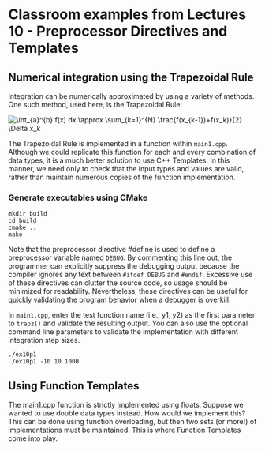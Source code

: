 # Classroom examples from Lectures 10 - Preprocessor Directives and Templates

## Numerical integration using the Trapezoidal Rule
Integration can be numerically approximated by using a variety of methods.  One such method, used here, is the Trapezoidal Rule:

<img src="https://latex.codecogs.com/gif.latex?\int_{a}^{b}&space;f(x)&space;dx&space;\approx&space;\sum_{k=1}^{N}&space;\frac{f(x_{k-1})&plus;f(x_k)}{2}&space;\Delta&space;x_k" title="\int_{a}^{b} f(x) dx \approx \sum_{k=1}^{N} \frac{f(x_{k-1})+f(x_k)}{2} \Delta x_k" />

The Trapezoidal Rule is implemented in a function within `main1.cpp`.  Although we could replicate this function for each and every combination of data types, it is a much better solution to use C++ Templates.  In this manner, we need only to check that the input types and values are valid, rather than maintain numerous copies of the function implementation.

### Generate executables using CMake
```
mkdir build
cd build
cmake ..
make
``` 

Note that the preprocessor directive #define is used to define a preprocessor variable named `DEBUG`.  By commenting this line out, the programmer can explicitly suppress the debugging output because the compiler ignores any text between `#ifdef DEBUG` and `#endif`.  Excessive use of these directives can clutter the source code, so usage should be minimized for readability.  Nevertheless, these directives can be useful for quickly validating the program behavior when a debugger is overkill.

In `main1.cpp`, enter the test function name (i.e., y1, y2) as the first parameter to `trapz()` and validate the resulting output.  You can also use the optional command line parameters to validate the implementation with different integration step sizes.

```
./ex10p1
./ex10p1 -10 10 1000
```

## Using Function Templates

The main1.cpp function is strictly implemented using floats.  Suppose we wanted to use double data types instead.  How would we implement this?  This can be done using function overloading, but then two sets (or more!) of implementations must be maintained.  This is where Function Templates come into play.



